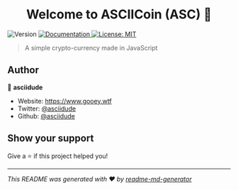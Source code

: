 <h1 align="center"><b>Welcome to ASCIICoin (ASC) 👋</b></h1>
<p>
  <img alt="Version" src="https://img.shields.io/badge/version-0.0.1-blue.svg?cacheSeconds=2592000" />
  <a href="./DOCS.md" target="_blank">
    <img alt="Documentation" src="https://img.shields.io/badge/documentation-yes-brightgreen.svg" />
  </a>
  <a href="#" target="_blank">
    <img alt="License: MIT" src="https://img.shields.io/badge/License-MIT-yellow.svg" />
  </a>
</p>

> A simple crypto-currency made in JavaScript

## Author

👤 **asciidude**

* Website: https://www.gooey.wtf
* Twitter: [@asciidude](https://twitter.com/asciidude)
* Github: [@asciidude](https://github.com/asciidude)

## Show your support

Give a ⭐️ if this project helped you!

***
_This README was generated with ❤️ by [readme-md-generator](https://github.com/kefranabg/readme-md-generator)_
